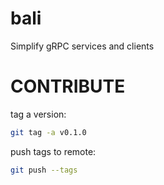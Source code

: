 # bali

Simplify gRPC services and clients


# CONTRIBUTE

tag a version:

```bash
git tag -a v0.1.0
```

push tags to remote:

```bash
git push --tags
```

